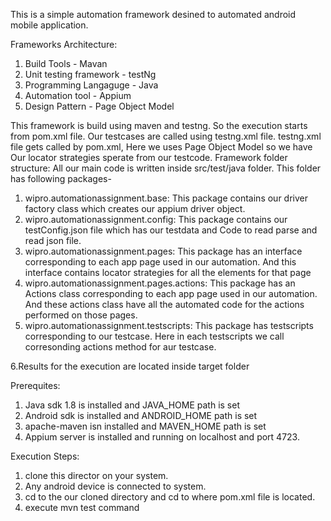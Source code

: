 This is a simple automation framework desined to automated android mobile application.

Frameworks Architecture:
  1. Build Tools - Mavan
  2. Unit testing framework - testNg
  3. Programming Langaguge - Java
  4. Automation tool - Appium
  5. Design Pattern - Page Object Model
  
This framework is build using maven and testng. So the execution starts from pom.xml file. Our testcases are called using testng.xml
file. testng.xml file gets called by pom.xml, Here we uses Page Object Model so we have Our locator strategies sperate from our     testcode. 
Framework folder structure: All our main code is written inside src/test/java folder. This folder has following packages-
1. wipro.automationassignment.base:  This package contains our driver factory class which creates our appium driver object.
2. wipro.automationassignment.config: This package contains our testConfig.json file which has our testdata and Code to read parse and read json file.
3. wipro.automationassignment.pages: This package has an interface corresponding to each app page used in our automation. And this interface contains locator strategies for all the elements for that page
4. wipro.automationassignment.pages.actions: This package has an Actions class corresponding to each app page used in our automation. And these actions class have all the automated code for the actions performed on those pages.
5. wipro.automationassignment.testscripts: This package has testscripts corresponding to our testcase. Here in each testscripts we call corresonding actions method for aur testcase.

6.Results for the execution are located inside target folder
  
Prerequites:
  1. Java sdk 1.8 is installed and JAVA_HOME path is set
  2. Android sdk is installed and ANDROID_HOME path is set
  3. apache-maven isn installed and MAVEN_HOME path is set
  3. Appium server is installed and running on localhost and port 4723. 
  
Execution Steps:
  1. clone this director on your system.
  2. Any android device is connected to system.
  3. cd to the our cloned directory and cd to where pom.xml file is located.
  4. execute mvn test command
